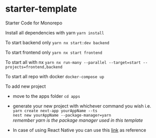 # starter-template
Starter Code for Monorepo

Install all dependencies with yarn
`yarn install`

To start backend only 
`yarn nx start:dev backend`

To start frontend only
`yarn nx start frontend`

To start all with nx
`yarn nx run-many --parallel --target=start --projects=frontend,backend`

To start all repo with docker
`docker-compose up`

To add new project
- move to the apps folder `cd apps`
- generate your new project with whichever command you wish i.e.\
`yarn create next-app yourAppName --ts`\
`nest new yourAppName --package-manager=yarn`\
*remember yarn is the package manager used in this template*


- In case of using React Native you can use this
[link](https://stackoverflow.com/questions/67463770/how-to-setup-react-native-with-yarn-and-typescript)
 as reference



